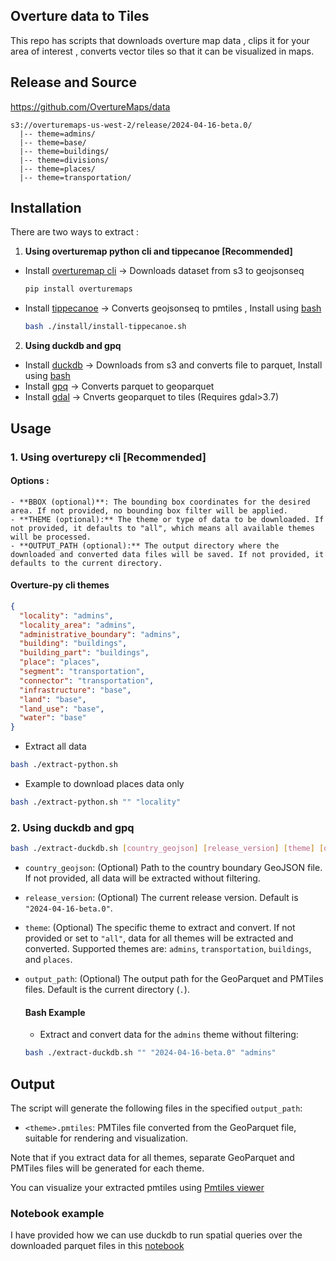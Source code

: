 ## Overture data to Tiles

This repo has scripts that downloads overture map data , clips it for your area of interest , converts vector tiles so that it can be visualized in maps.


## Release and Source 

https://github.com/OvertureMaps/data


```
s3://overturemaps-us-west-2/release/2024-04-16-beta.0/
  |-- theme=admins/
  |-- theme=base/
  |-- theme=buildings/
  |-- theme=divisions/
  |-- theme=places/
  |-- theme=transportation/
```

## Installation 

There are two ways to extract : 

1. **Using overturemap python cli and tippecanoe [Recommended]**

- Install [overturemap cli](https://github.com/OvertureMaps/overturemaps-py/tree/main) -> Downloads dataset from s3 to geojsonseq
  ```bash
  pip install overturemaps
- Install [tippecanoe](https://github.com/felt/tippecanoe) -> Converts geojsonseq to pmtiles , Install using [bash](./install/install-tippecanoe.sh)
  ```bash
  bash ./install/install-tippecanoe.sh

2. **Using duckdb and gpq**

- Install [duckdb](https://duckdb.org/docs/installation/index) -> Downloads from s3 and converts file to parquet, Install using [bash](./install/install-duckdb.sh)
- Install [gpq](https://github.com/planetlabs/gpq#installation) -> Converts parquet to geoparquet 
- Install [gdal](https://gdal.org/programs/ogr2ogr.html) -> Cnverts geoparquet to tiles (Requires gdal>3.7)



## Usage 


### 1. Using overturepy cli [Recommended]

  #### Options : 
    - **BBOX (optional)**: The bounding box coordinates for the desired area. If not provided, no bounding box filter will be applied.
    - **THEME (optional):** The theme or type of data to be downloaded. If not provided, it defaults to "all", which means all available themes will be processed.
    - **OUTPUT_PATH (optional):** The output directory where the downloaded and converted data files will be saved. If not provided, it defaults to the current directory.
  
  #### Overture-py cli themes 
```json 
{
  "locality": "admins",
  "locality_area": "admins",
  "administrative_boundary": "admins",
  "building": "buildings",
  "building_part": "buildings",
  "place": "places",
  "segment": "transportation",
  "connector": "transportation",
  "infrastructure": "base",
  "land": "base",
  "land_use": "base",
  "water": "base"
}
```


  - Extract all data

  ```bash 
  bash ./extract-python.sh 
  ```


  - Example to download places data only 

  ```bash
  bash ./extract-python.sh "" "locality"
  ```
  

### 2. Using duckdb and gpq 

  ```bash
  bash ./extract-duckdb.sh [country_geojson] [release_version] [theme] [output_path]
  ```
  - `country_geojson`: (Optional) Path to the country boundary GeoJSON file. If not provided, all data will be extracted without filtering.
  - `release_version`: (Optional) The current release version. Default is `"2024-04-16-beta.0"`.
  - `theme`: (Optional) The specific theme to extract and convert. If not provided or set to `"all"`, data for all themes will be extracted and converted. Supported themes are: `admins`, `transportation`, `buildings`, and `places`.
  - `output_path`: (Optional) The output path for the GeoParquet and PMTiles files. Default is the current directory (`.`).

    #### Bash Example

    - Extract and convert data for the `admins` theme without filtering:
    
    ```bash
    bash ./extract-duckdb.sh "" "2024-04-16-beta.0" "admins"
    ```

## Output

The script will generate the following files in the specified `output_path`:

- `<theme>.pmtiles`: PMTiles file converted from the GeoParquet file, suitable for rendering and visualization.

Note that if you extract data for all themes, separate GeoParquet and PMTiles files will be generated for each theme.

You can visualize your extracted pmtiles using [Pmtiles viewer](https://protomaps.github.io/PMTiles/)


### Notebook example

I have provided how we can use duckdb to run spatial queries over the downloaded parquet files in this [notebook](./overture_duckdb.ipynb) 
